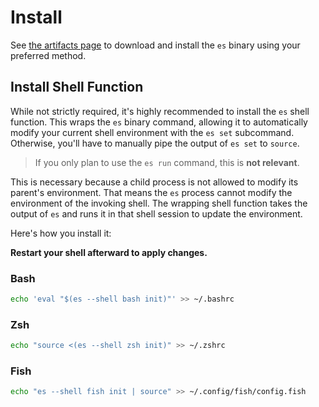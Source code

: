 # Install

See [the artifacts page](/artifacts) to download and install the `es` binary using your preferred method.

## Install Shell Function

While not strictly required, it's highly recommended to install the `es` shell function. This wraps the `es` binary command, allowing it to automatically modify your current shell environment with the `es set` subcommand. Otherwise, you'll have to manually pipe the output of `es set` to `source`.

> If you only plan to use the `es run` command, this is **not relevant**.

This is necessary because a child process is not allowed to modify its parent's environment. That means the `es` process cannot modify the environment of the invoking shell. The wrapping shell function takes the output of `es` and runs it in that shell session to update the environment.

Here's how you install it:

**Restart your shell afterward to apply changes.**

### Bash

```sh
echo 'eval "$(es --shell bash init)"' >> ~/.bashrc
```

### Zsh

```sh
echo "source <(es --shell zsh init)" >> ~/.zshrc
```

### Fish

```sh
echo "es --shell fish init | source" >> ~/.config/fish/config.fish
```
